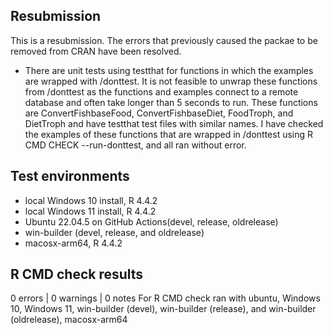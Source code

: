 ## Resubmission
This is a resubmission. The errors that previously caused the packae to be removed from CRAN have been resolved.

* There are unit tests using testthat for functions in which the examples are wrapped with /donttest. It is not feasible to unwrap these functions from /donttest as the functions and examples connect to a remote database and often take longer than 5 seconds to run. These functions are ConvertFishbaseFood, ConvertFishbaseDiet, FoodTroph, and DietTroph and have testthat test files with similar names. I have checked the examples of these functions that are wrapped in /donttest using R CMD CHECK --run-donttest, and all ran without error.

## Test environments
* local Windows 10 install, R 4.4.2
* local Windows 11 install, R 4.4.2
* Ubuntu 22.04.5  on GitHub Actions(devel, release, oldrelease)
* win-builder (devel, release, and oldrelease)
* macosx-arm64, R 4.4.2
## R CMD check results
0 errors | 0 warnings | 0 notes
For R CMD check ran with ubuntu, Windows 10, Windows 11, win-builder (devel), win-builder (release), and win-builder (oldrelease), macosx-arm64